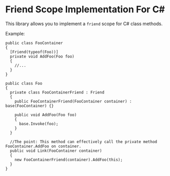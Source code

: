 # Friend Scope Implementation For C#

This library allows you to implement a `friend` scope for C# class methods.

Example:

```
public class FooContainer
{
  [Friend(typeof(Foo))]
  private void AddFoo(Foo foo)
  {
    //...
  }
}

public class Foo
{
  private class FooContainerFriend : Friend
  {
    public FooContainerFriend(FooContainer container) : base(FooContainer) {}

    public void AddFoo(Foo foo)
    {
      base.Invoke(foo);
    }
  }

  //The point: This method can effectively call the private method FooContainer.AddFoo on container.
  public void Link(FooContainer container)
  {
    new FooContainerFriend(container).AddFoo(this);
  }
}
```
